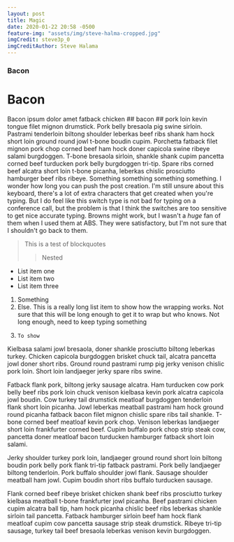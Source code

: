 ```yaml
---
layout: post
title: Magic
date: 2020-01-22 20:58 -0500
feature-img: "assets/img/steve-halma-cropped.jpg"
imgCredit: steve3p_0
imgCreditAuthor: Steve Halama
---
```


### Bacon
# Bacon

Bacon ipsum dolor amet fatback chicken ## bacon ## pork loin kevin tongue filet mignon drumstick. Pork belly bresaola pig swine sirloin. Pastrami tenderloin biltong shoulder leberkas beef ribs shank ham hock short loin ground round jowl t-bone boudin cupim. Porchetta fatback filet mignon pork chop corned beef ham hock doner capicola swine ribeye salami burgdoggen. T-bone bresaola sirloin, shankle shank cupim pancetta corned beef turducken pork belly burgdoggen tri-tip. Spare ribs corned beef alcatra short loin t-bone picanha, leberkas chislic prosciutto hamburger beef ribs ribeye. Something something something something. I wonder how long you can push the post creation. I'm still unsure about this keyboard, there's a lot of extra characters that get created when you're typing. But I do feel like this switch type is not bad for typing on a conference call, but the problem is that I think the switches are too sensitive to get nice accurate typing. Browns might work, but I wasn't a *huge* fan of them when I used them at ABS. They were satisfactory, but I'm not sure that I shouldn't go back to them.

> This is a test
> of blockquotes
>> Nested

* List item one
* List item two
* List item three

1. Something
2. Else. This is a really long list item to show how the wrapping works. Not sure that this will be long enough to get it to wrap but who knows. Not long enough, need to keep typing something
3.     To show

    <script src="whatever">alert("hsomething")</script>


Kielbasa salami jowl bresaola, doner shankle prosciutto biltong leberkas turkey. Chicken capicola burgdoggen brisket chuck tail, alcatra pancetta jowl doner short ribs. Ground round pastrami rump pig jerky venison chislic pork loin. Short loin landjaeger jerky spare ribs swine.

Fatback flank pork, biltong jerky sausage alcatra. Ham turducken cow pork belly beef ribs pork loin chuck venison kielbasa kevin pork alcatra capicola jowl boudin. Cow turkey tail drumstick meatloaf burgdoggen tenderloin flank short loin picanha. Jowl leberkas meatball pastrami ham hock ground round picanha fatback bacon filet mignon chislic spare ribs tail shankle. T-bone corned beef meatloaf kevin pork chop. Venison leberkas landjaeger short loin frankfurter corned beef. Cupim buffalo pork chop strip steak cow, pancetta doner meatloaf bacon turducken hamburger fatback short loin salami.

Jerky shoulder turkey pork loin, landjaeger ground round short loin biltong boudin pork belly pork flank tri-tip fatback pastrami. Pork belly landjaeger biltong tenderloin. Pork buffalo shoulder jowl flank. Sausage shoulder meatball ham jowl. Cupim boudin short ribs buffalo turducken sausage.

Flank corned beef ribeye brisket chicken shank beef ribs prosciutto turkey kielbasa meatball t-bone frankfurter jowl picanha. Beef pastrami chicken cupim alcatra ball tip, ham hock picanha chislic beef ribs leberkas shankle sirloin tail pancetta. Fatback hamburger sirloin beef ham hock flank meatloaf cupim cow pancetta sausage strip steak drumstick. Ribeye tri-tip sausage, turkey tail beef bresaola leberkas venison kevin burgdoggen.